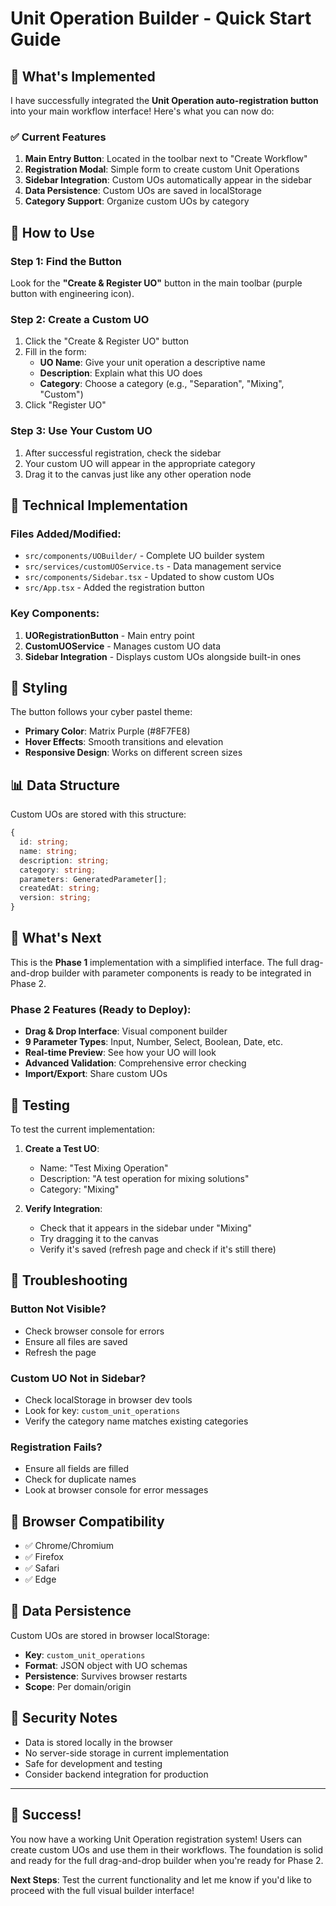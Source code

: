 # Unit Operation Builder - Quick Start Guide

## 🚀 What's Implemented

I have successfully integrated the **Unit Operation auto-registration button** into your main workflow interface! Here's what you can now do:

### ✅ Current Features

1. **Main Entry Button**: Located in the toolbar next to "Create Workflow"
2. **Registration Modal**: Simple form to create custom Unit Operations
3. **Sidebar Integration**: Custom UOs automatically appear in the sidebar
4. **Data Persistence**: Custom UOs are saved in localStorage
5. **Category Support**: Organize custom UOs by category

## 🎯 How to Use

### Step 1: Find the Button
Look for the **"Create & Register UO"** button in the main toolbar (purple button with engineering icon).

### Step 2: Create a Custom UO
1. Click the "Create & Register UO" button
2. Fill in the form:
   - **UO Name**: Give your unit operation a descriptive name
   - **Description**: Explain what this UO does
   - **Category**: Choose a category (e.g., "Separation", "Mixing", "Custom")
3. Click "Register UO"

### Step 3: Use Your Custom UO
1. After successful registration, check the sidebar
2. Your custom UO will appear in the appropriate category
3. Drag it to the canvas just like any other operation node

## 🔧 Technical Implementation

### Files Added/Modified:
- `src/components/UOBuilder/` - Complete UO builder system
- `src/services/customUOService.ts` - Data management service
- `src/components/Sidebar.tsx` - Updated to show custom UOs
- `src/App.tsx` - Added the registration button

### Key Components:
1. **UORegistrationButton** - Main entry point
2. **CustomUOService** - Manages custom UO data
3. **Sidebar Integration** - Displays custom UOs alongside built-in ones

## 🎨 Styling

The button follows your cyber pastel theme:
- **Primary Color**: Matrix Purple (#8F7FE8)
- **Hover Effects**: Smooth transitions and elevation
- **Responsive Design**: Works on different screen sizes

## 📊 Data Structure

Custom UOs are stored with this structure:
```typescript
{
  id: string;
  name: string;
  description: string;
  category: string;
  parameters: GeneratedParameter[];
  createdAt: string;
  version: string;
}
```

## 🔄 What's Next

This is the **Phase 1** implementation with a simplified interface. The full drag-and-drop builder with parameter components is ready to be integrated in Phase 2.

### Phase 2 Features (Ready to Deploy):
- **Drag & Drop Interface**: Visual component builder
- **9 Parameter Types**: Input, Number, Select, Boolean, Date, etc.
- **Real-time Preview**: See how your UO will look
- **Advanced Validation**: Comprehensive error checking
- **Import/Export**: Share custom UOs

## 🧪 Testing

To test the current implementation:

1. **Create a Test UO**:
   - Name: "Test Mixing Operation"
   - Description: "A test operation for mixing solutions"
   - Category: "Mixing"

2. **Verify Integration**:
   - Check that it appears in the sidebar under "Mixing"
   - Try dragging it to the canvas
   - Verify it's saved (refresh page and check if it's still there)

## 🐛 Troubleshooting

### Button Not Visible?
- Check browser console for errors
- Ensure all files are saved
- Refresh the page

### Custom UO Not in Sidebar?
- Check localStorage in browser dev tools
- Look for key: `custom_unit_operations`
- Verify the category name matches existing categories

### Registration Fails?
- Ensure all fields are filled
- Check for duplicate names
- Look at browser console for error messages

## 📱 Browser Compatibility

- ✅ Chrome/Chromium
- ✅ Firefox
- ✅ Safari
- ✅ Edge

## 💾 Data Persistence

Custom UOs are stored in browser localStorage:
- **Key**: `custom_unit_operations`
- **Format**: JSON object with UO schemas
- **Persistence**: Survives browser restarts
- **Scope**: Per domain/origin

## 🔐 Security Notes

- Data is stored locally in the browser
- No server-side storage in current implementation
- Safe for development and testing
- Consider backend integration for production

---

## 🎉 Success!

You now have a working Unit Operation registration system! Users can create custom UOs and use them in their workflows. The foundation is solid and ready for the full drag-and-drop builder when you're ready for Phase 2.

**Next Steps**: Test the current functionality and let me know if you'd like to proceed with the full visual builder interface!
